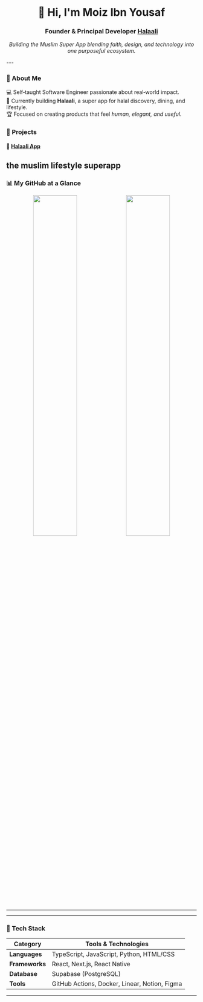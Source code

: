 <h1 align="center">👋 Hi, I'm Moiz Ibn Yousaf</h1>
<h3 align="center">Founder & Principal Developer <a href="https://www.halaali.app" target="_blank">Halaali</a></h3>

<p align="center">
  <em>Building the Muslim Super App blending faith, design, and technology into one purposeful ecosystem.</em>
</p>
---

### 🤠 About Me  
💻 Self‑taught Software Engineer passionate about real‑world impact.  
🚀 Currently building **Halaali**, a super app for halal discovery, dining, and lifestyle.  
🏆 Focused on creating products that feel *human, elegant, and useful.*

### 🤌 Projects

#### 🌙 [Halaali App](https://halaali.app)  
the muslim lifestyle superapp
---

### 📊 My GitHub at a Glance

<p align="center">
  <img src="https://github-readme-stats.vercel.app/api?username=MoizIbnYousaf&show_icons=true&theme=radical&hide_border=true" width="48%">
  <img src="https://github-readme-streak-stats.herokuapp.com/?user=MoizIbnYousaf&theme=radical&hide_border=true" width="48%">
</p>

---

---

### 🧩 Tech Stack

| Category | Tools & Technologies |
| --- | --- |
| **Languages** | TypeScript, JavaScript, Python, HTML/CSS |
| **Frameworks** | React, Next.js, React Native |
| **Database** | Supabase (PostgreSQL) |
| **Tools** | GitHub Actions, Docker, Linear, Notion, Figma |

---
